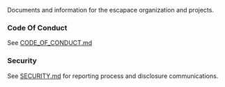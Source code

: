Documents and information for the escapace organization and projects.

### Code Of Conduct

See [CODE_OF_CONDUCT.md](CODE_OF_CONDUCT.md)

### Security

See [SECURITY.md](./SECURITY.md) for reporting process and disclosure communications.
